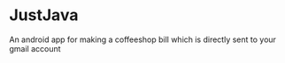 # JustJava

An android app for making a coffeeshop bill which is directly sent to your gmail account

